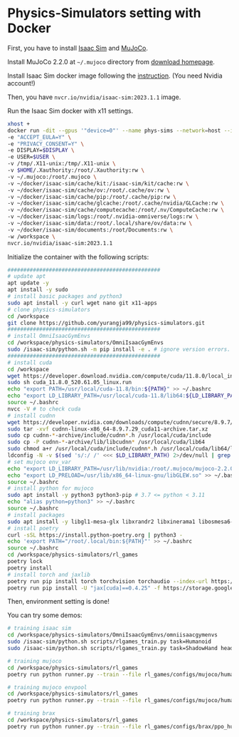 # Physics-Simulators setting with Docker

First, you have to install [Isaac Sim](https://developer.nvidia.com/isaac-sim) and [MuJoCo](https://mujoco.org/). 

Install MuJoCo 2.2.0 at `~/.mujoco` directory from [download homepage](https://www.roboti.us/download.html). 

Install Isaac Sim docker image following the [instruction](https://docs.omniverse.nvidia.com/isaacsim/latest/installation/install_container.html). (You need Nvidia account!)

Then, you have `nvcr.io/nvidia/isaac-sim:2023.1.1` image. 

Run the Isaac Sim docker with x11 settings. 

```bash
xhost +
docker run -dit --gpus '"device=0"' --name phys-sims --network=host --ipc=host \
-e "ACCEPT_EULA=Y" \
-e "PRIVACY_CONSENT=Y" \
-e DISPLAY=$DISPLAY \
-e USER=$USER \
-v /tmp/.X11-unix:/tmp/.X11-unix \
-v $HOME/.Xauthority:/root/.Xauthority:rw \
-v ~/.mujoco:/root/.mujoco \
-v ~/docker/isaac-sim/cache/kit:/isaac-sim/kit/cache:rw \
-v ~/docker/isaac-sim/cache/ov:/root/.cache/ov:rw \
-v ~/docker/isaac-sim/cache/pip:/root/.cache/pip:rw \
-v ~/docker/isaac-sim/cache/glcache:/root/.cache/nvidia/GLCache:rw \
-v ~/docker/isaac-sim/cache/computecache:/root/.nv/ComputeCache:rw \
-v ~/docker/isaac-sim/logs:/root/.nvidia-omniverse/logs:rw \
-v ~/docker/isaac-sim/data:/root/.local/share/ov/data:rw \
-v ~/docker/isaac-sim/documents:/root/Documents:rw \
-w /workspace \
nvcr.io/nvidia/isaac-sim:2023.1.1
```

Initialize the container with the following scripts:

```bash
################################################
# update apt
apt update -y 
apt install -y sudo 
# install basic packages and python3
sudo apt install -y curl wget nano git x11-apps 
# clone physics-simulators
cd /workspace
git clone https://github.com/yurangja99/physics-simulators.git
################################################
# install OmniIsaacGymEnvs
cd /workspace/physics-simulators/OmniIsaacGymEnvs
sudo /isaac-sim/python.sh -m pip install -e . # ignore version errors.
################################################
# install cuda
cd /workspace
wget https://developer.download.nvidia.com/compute/cuda/11.8.0/local_installers/cuda_11.8.0_520.61.05_linux.run
sudo sh cuda_11.8.0_520.61.05_linux.run
echo "export PATH=/usr/local/cuda-11.8/bin:${PATH}" >> ~/.bashrc
echo "export LD_LIBRARY_PATH=/usr/local/cuda-11.8/lib64:${LD_LIBRARY_PATH}" >> ~/.bashrc
source ~/.bashrc
nvcc -V # to check cuda
# install cudnn
wget https://developer.nvidia.com/downloads/compute/cudnn/secure/8.9.7/local_installers/11.x/cudnn-linux-x86_64-8.9.7.29_cuda11-archive.tar.xz/
sudo tar -xvf cudnn-linux-x86_64-8.9.7.29_cuda11-archive.tar.xz
sudo cp cudnn-*-archive/include/cudnn*.h /usr/local/cuda/include
sudo cp -P cudnn-*-archive/lib/libcudnn* /usr/local/cuda/lib64
sudo chmod a+r /usr/local/cuda/include/cudnn*.h /usr/local/cuda/lib64/libcudnn*
ldconfig -N -v $(sed 's/:/ /' <<< $LD_LIBRARY_PATH) 2>/dev/null | grep libcudnn # to check cudnn
# set mujoco env_var
echo "export LD_LIBRARY_PATH=/usr/lib/nvidia:/root/.mujoco/mujoco-2.2.0/bin:${LD_LIBRARY_PATH}" >> ~/.bashrc 
echo "export LD_PRELOAD=/usr/lib/x86_64-linux-gnu/libGLEW.so" >> ~/.bashrc 
source ~/.bashrc 
# install python for mujoco
sudo apt install -y python3 python3-pip # 3.7 <= python < 3.11
echo "alias python=python3" >> ~/.bashrc
source ~/.bashrc
# install packages
sudo apt install -y libgl1-mesa-glx libxrandr2 libxinerama1 libosmesa6-dev libglfw3 patchelf libglew-dev libglib2.0-0 
# install poetry
curl -sSL https://install.python-poetry.org | python3 -
echo 'export PATH="/root/.local/bin:${PATH}"' >> ~/.bashrc
source ~/.bashrc
cd /workspace/physics-simulators/rl_games
poetry lock
poetry install
# install torch and jaxlib
poetry run pip install torch torchvision torchaudio --index-url https://download.pytorch.org/whl/cu117 --default-timeout=1000
poetry run pip install -U "jax[cuda]==0.4.25" -f https://storage.googleapis.com/jax-releases/jax_cuda_releases.html
```

Then, environment setting is done!

You can try some demos: 

```bash
# training isaac sim 
cd /workspace/physics-simulators/OmniIsaacGymEnvs/omniisaacgymenvs
sudo /isaac-sim/python.sh scripts/rlgames_train.py task=Humanoid
sudo /isaac-sim/python.sh scripts/rlgames_train.py task=ShadowHand headless=True

# training mujoco
cd /workspace/physics-simulators/rl_games
poetry run python runner.py --train --file rl_games/configs/mujoco/humanoid.yaml

# training mujoco envpool
cd /workspace/physics-simulators/rl_games
poetry run python runner.py --train --file rl_games/configs/mujoco/humanoid_envpool.yaml

# training brax
cd /workspace/physics-simulators/rl_games
poetry run python runner.py --train --file rl_games/configs/brax/ppo_humanoid.yaml
```
